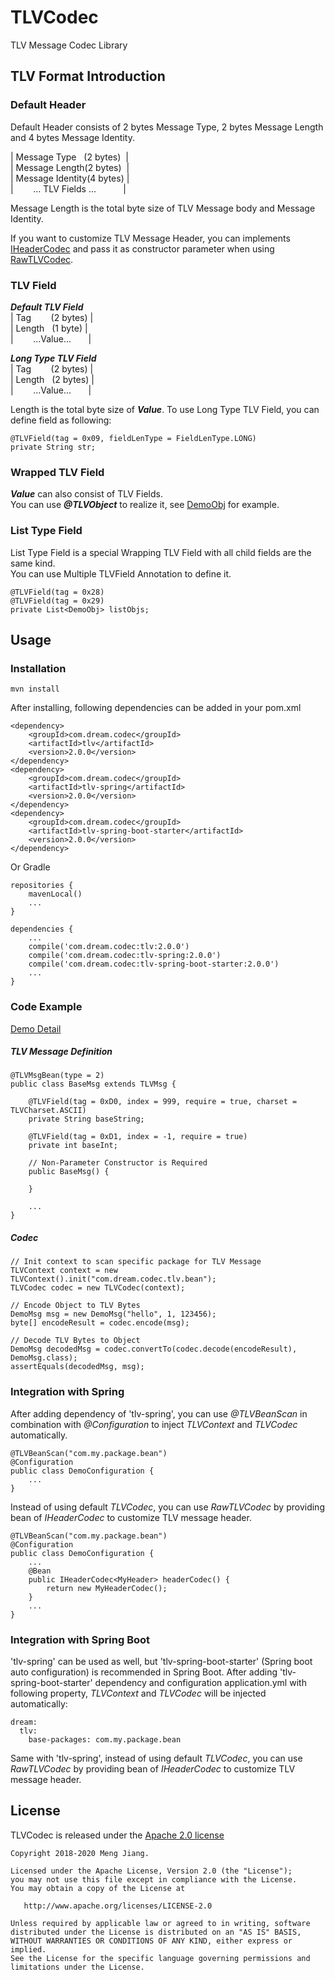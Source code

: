 # TLVCodec
TLV Message Codec Library

## TLV Format Introduction
### Default Header
Default Header consists of 2 bytes Message Type, 2 bytes Message Length and 4 bytes Message Identity. 

|&nbsp;Message Type&nbsp;&nbsp;&nbsp;(2 bytes)&nbsp;&nbsp;|<br/>
|&nbsp;Message Length(2 bytes)&nbsp;&nbsp;|<br/>
|&nbsp;Message Identity(4 bytes)&nbsp;|<br/>
|&nbsp;&nbsp;&nbsp;&nbsp;&nbsp;&nbsp;&nbsp;&nbsp;... TLV Fields ... &nbsp;&nbsp;&nbsp;&nbsp;&nbsp;&nbsp;&nbsp;&nbsp;&nbsp;&nbsp;|<br/>

Message Length is the total byte size of TLV Message body and Message Identity.<br/>

If you want to customize TLV Message Header, you can implements [IHeaderCodec](src/main/java/com/dream/codec/tlv/header/IHeaderCodec.java) 
and pass it as constructor parameter when using [RawTLVCodec](src/main/java/com/dream/codec/tlv/codec/RawTLVCodec.java).

### TLV Field

***Default TLV Field***<br/>
|&nbsp;Tag&nbsp;&nbsp;&nbsp;&nbsp;&nbsp;&nbsp;&nbsp;&nbsp;(2 bytes)&nbsp;|<br/>
|&nbsp;Length&nbsp;&nbsp;&nbsp;(1 byte)&nbsp;|<br/>
|&nbsp;&nbsp;&nbsp;&nbsp;&nbsp;&nbsp;&nbsp;&nbsp;...Value...&nbsp;&nbsp;&nbsp;&nbsp;&nbsp;&nbsp;&nbsp;|<br/>

***Long Type TLV Field***<br/>
|&nbsp;Tag&nbsp;&nbsp;&nbsp;&nbsp;&nbsp;&nbsp;&nbsp;&nbsp;(2 bytes)&nbsp;|<br/>
|&nbsp;Length&nbsp;&nbsp;&nbsp;(2 bytes)&nbsp;|<br/>
|&nbsp;&nbsp;&nbsp;&nbsp;&nbsp;&nbsp;&nbsp;&nbsp;...Value...&nbsp;&nbsp;&nbsp;&nbsp;&nbsp;&nbsp;&nbsp;|<br/>

Length is the total byte size of ***Value***.
To use Long Type TLV Field, you can define field as following:
```
@TLVField(tag = 0x09, fieldLenType = FieldLenType.LONG)
private String str;
```
### Wrapped TLV Field
***Value*** can also consist of TLV Fields.<br/>
You can use ***@TLVObject*** to realize it, see [DemoObj](src/test/java/com/dream/codec/tlv/bean/DemoObj.java) for example. 

### List Type Field
List Type Field is a special Wrapping TLV Field with all child fields are the same kind.<br/>
You can use Multiple TLVField Annotation to define it.
```
@TLVField(tag = 0x28)
@TLVField(tag = 0x29)
private List<DemoObj> listObjs;
```

## Usage
### Installation
```
mvn install
```
After installing, following dependencies can be added in your pom.xml
```
<dependency>
    <groupId>com.dream.codec</groupId>
    <artifactId>tlv</artifactId>
    <version>2.0.0</version>
</dependency>
<dependency>
    <groupId>com.dream.codec</groupId>
    <artifactId>tlv-spring</artifactId>
    <version>2.0.0</version>
</dependency>
<dependency>
    <groupId>com.dream.codec</groupId>
    <artifactId>tlv-spring-boot-starter</artifactId>
    <version>2.0.0</version>
</dependency>
```
Or Gradle
```
repositories {
    mavenLocal()
    ...
}

dependencies {
    ...
    compile('com.dream.codec:tlv:2.0.0')
    compile('com.dream.codec:tlv-spring:2.0.0')
    compile('com.dream.codec:tlv-spring-boot-starter:2.0.0')
    ...
}
```

### Code Example
[Demo Detail](tlv/src/test/java/com/dream/codec/tlv/DemoTest.java)
##### TLV Message Definition
```
@TLVMsgBean(type = 2)
public class BaseMsg extends TLVMsg {

    @TLVField(tag = 0xD0, index = 999, require = true, charset = TLVCharset.ASCII)
    private String baseString;

    @TLVField(tag = 0xD1, index = -1, require = true)
    private int baseInt;
    
    // Non-Parameter Constructor is Required
    public BaseMsg() {

    }

    ...
}
```
##### Codec
```
// Init context to scan specific package for TLV Message
TLVContext context = new TLVContext().init("com.dream.codec.tlv.bean");
TLVCodec codec = new TLVCodec(context);

// Encode Object to TLV Bytes
DemoMsg msg = new DemoMsg("hello", 1, 123456);
byte[] encodeResult = codec.encode(msg);

// Decode TLV Bytes to Object
DemoMsg decodedMsg = codec.convertTo(codec.decode(encodeResult), DemoMsg.class);
assertEquals(decodedMsg, msg);
```

### Integration with Spring
After adding dependency of 'tlv-spring', you can use _@TLVBeanScan_ in combination with _@Configuration_ to inject 
_TLVContext_ and _TLVCodec_ automatically.
```
@TLVBeanScan("com.my.package.bean")
@Configuration
public class DemoConfiguration {
    ...
}
```
Instead of using default _TLVCodec_, you can use _RawTLVCodec_ by providing bean of _IHeaderCodec_ to customize 
TLV message header. 
```
@TLVBeanScan("com.my.package.bean")
@Configuration
public class DemoConfiguration {
    ...
    @Bean
    public IHeaderCodec<MyHeader> headerCodec() {
        return new MyHeaderCodec();
    }
    ...
}
```
### Integration with Spring Boot
'tlv-spring' can be used as well, but 'tlv-spring-boot-starter' (Spring boot auto configuration) is recommended in 
Spring Boot. After adding 'tlv-spring-boot-starter' dependency and configuration application.yml with following 
property, _TLVContext_ and _TLVCodec_ will be injected automatically: 
```
dream:
  tlv:
    base-packages: com.my.package.bean
```
Same with 'tlv-spring', instead of using default _TLVCodec_, you can use _RawTLVCodec_ by providing bean of 
_IHeaderCodec_ to customize TLV message header.

## License
TLVCodec is released under the [Apache 2.0 license](LICENSE)

    Copyright 2018-2020 Meng Jiang.

    Licensed under the Apache License, Version 2.0 (the "License");
    you may not use this file except in compliance with the License.
    You may obtain a copy of the License at

       http://www.apache.org/licenses/LICENSE-2.0

    Unless required by applicable law or agreed to in writing, software
    distributed under the License is distributed on an "AS IS" BASIS,
    WITHOUT WARRANTIES OR CONDITIONS OF ANY KIND, either express or implied.
    See the License for the specific language governing permissions and
    limitations under the License.
